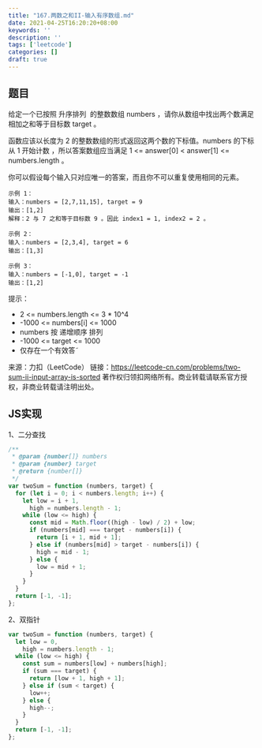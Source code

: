 ```yaml
---
title: "167.两数之和II-输入有序数组.md"
date: 2021-04-25T16:20:20+08:00
keywords: ''
description: ''
tags: ['leetcode']
categories: []
draft: true
---
```


## 题目

给定一个已按照 升序排列  的整数数组 numbers ，请你从数组中找出两个数满足相加之和等于目标数 target 。

函数应该以长度为 2 的整数数组的形式返回这两个数的下标值。numbers 的下标 从 1 开始计数 ，所以答案数组应当满足 1 <= answer[0] < answer[1] <= numbers.length 。

你可以假设每个输入只对应唯一的答案，而且你不可以重复使用相同的元素。

```
示例 1：
输入：numbers = [2,7,11,15], target = 9
输出：[1,2]
解释：2 与 7 之和等于目标数 9 。因此 index1 = 1, index2 = 2 。

示例 2：
输入：numbers = [2,3,4], target = 6
输出：[1,3]

示例 3：
输入：numbers = [-1,0], target = -1
输出：[1,2]
```

提示：

- 2 <= numbers.length <= 3 * 10^4
- -1000 <= numbers[i] <= 1000
- numbers 按 递增顺序 排列
- -1000 <= target <= 1000
- 仅存在一个有效答˜

来源：力扣（LeetCode）
链接：https://leetcode-cn.com/problems/two-sum-ii-input-array-is-sorted
著作权归领扣网络所有。商业转载请联系官方授权，非商业转载请注明出处。


## JS实现

1、二分查找

```javascript
/**
 * @param {number[]} numbers
 * @param {number} target
 * @return {number[]}
 */
var twoSum = function (numbers, target) {
  for (let i = 0; i < numbers.length; i++) {
    let low = i + 1,
      high = numbers.length - 1;
    while (low <= high) {
      const mid = Math.floor((high - low) / 2) + low;
      if (numbers[mid] === target - numbers[i]) {
        return [i + 1, mid + 1];
      } else if (numbers[mid] > target - numbers[i]) {
        high = mid - 1;
      } else {
        low = mid + 1;
      }
    }
  }
  return [-1, -1];
};
```

2、双指针

```javascript
var twoSum = function (numbers, target) {
  let low = 0,
    high = numbers.length - 1;
  while (low <= high) {
    const sum = numbers[low] + numbers[high];
    if (sum === target) {
      return [low + 1, high + 1];
    } else if (sum < target) {
      low++;
    } else {
      high--;
    }
  }
  return [-1, -1];
};
```
